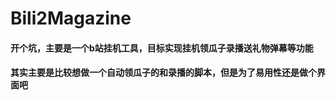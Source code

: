 #  Bili2Magazine
####  开个坑，主要是一个b站挂机工具，目标实现挂机领瓜子录播送礼物弹幕等功能
####  其实主要是比较想做一个自动领瓜子的和录播的脚本，但是为了易用性还是做个界面吧